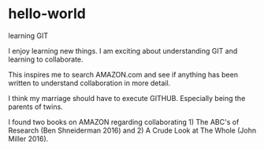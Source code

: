 # hello-world

learning GIT

I enjoy learning new things.  I am exciting about understanding GIT and learning to collaborate.  

This inspires me to search AMAZON.com and see if anything has been written to understand collaboration in more detail.

I think my marriage should have to execute GITHUB.   Especially being the parents of twins.

I found two books on AMAZON regarding collaborating 1) The ABC's of Research (Ben Shneiderman 2016) and 2)  A Crude Look at The Whole (John Miller 2016).




